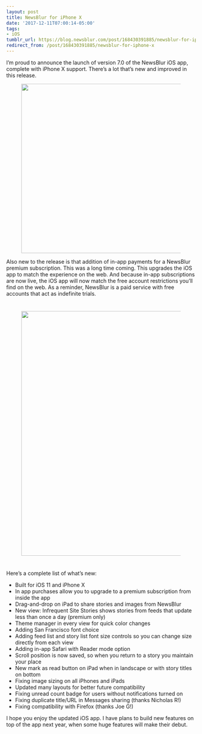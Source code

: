```yaml
---
layout: post
title: NewsBlur for iPhone X
date: '2017-12-11T07:00:14-05:00'
tags:
- iOS
tumblr_url: https://blog.newsblur.com/post/168430391885/newsblur-for-iphone-x
redirect_from: /post/168430391885/newsblur-for-iphone-x
---
```

I’m proud to announce the launch of version 7.0 of the NewsBlur iOS app, complete with iPhone X support. There’s a lot that’s new and improved in this release.

<figure class="tmblr-full" data-orig-height="1928" data-orig-width="1090" data-orig-src="https://s3.amazonaws.com/static.newsblur.com/blog/ios-v7-iphonex-feeds.png"><img src="https://64.media.tumblr.com/6d5ba315f57b9d3144dc57ce06f46090/tumblr_inline_p9vdcnmZmu1qg4k90_540.png" width="450" style="margin: 0 auto;" data-orig-height="1928" data-orig-width="1090" data-orig-src="https://s3.amazonaws.com/static.newsblur.com/blog/ios-v7-iphonex-feeds.png"></figure>

Also new to the release is that addition of in-app payments for a NewsBlur premium subscription. This was a long time coming. This upgrades the iOS app to match the experience on the web. And because in-app subscriptions are now live, the iOS app will now match the free account restrictions you’ll find on the web. As a reminder, NewsBlur is a paid service with free accounts that act as indefinite trials.

<figure class="tmblr-full" data-orig-height="1131" data-orig-width="1200" data-orig-src="https://s3.amazonaws.com/static.newsblur.com/blog/iphone-x-stories.png"><img src="https://64.media.tumblr.com/f47390500e3ec9a6024f2bf77193389d/tumblr_inline_p9vdcoz7P01qg4k90_540.png" width="650" style="margin: 24px auto;" data-orig-height="1131" data-orig-width="1200" data-orig-src="https://s3.amazonaws.com/static.newsblur.com/blog/iphone-x-stories.png"></figure>

Here’s a complete list of what’s new:

- Built for iOS 11 and iPhone X
- In app purchases allow you to upgrade to a premium subscription from inside the app
- Drag-and-drop on iPad to share stories and images from NewsBlur
- New view: Infrequent Site Stories shows stories from feeds that update less than once a day (premium only)
- Theme manager in every view for quick color changes
- Adding San Francisco font choice
- Adding feed list and story list font size controls so you can change size directly from each view
- Adding in-app Safari with Reader mode option
- Scroll position is now saved, so when you return to a story you maintain your place
- New mark as read button on iPad when in landscape or with story titles on bottom
- Fixing image sizing on all iPhones and iPads
- Updated many layouts for better future compatibility
- Fixing unread count badge for users without notifications turned on
- Fixing duplicate title/URL in Messages sharing (thanks Nicholas R!)
- Fixing compatibility with Firefox (thanks Joe G!)

I hope you enjoy the updated iOS app. I have plans to build new features on top of the app next year, when some huge features will make their debut.

